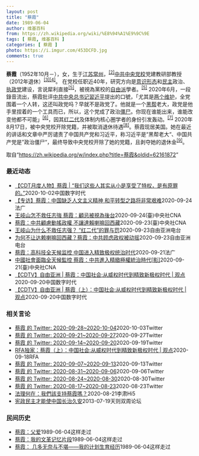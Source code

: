 ```yaml
---
layout: post
title: "蔡霞"
date: 1989-06-04
author: 维基百科
from: https://zh.wikipedia.org/wiki/%E8%94%A1%E9%9C%9E
tags: [ 蔡霞, 维基百科 ]
categories: [ 蔡霞 ]
photo: https://i.imgur.com/453DCFD.jpg
comments: true
---
```

<div class="mw-parser-output">
<p><b>蔡霞</b>（1952年10月<span class="useeditintro" title="Template:BLP editintro">－</span>），女，生于<a href="/wiki/%E6%B1%9F%E8%8B%8F" class="mw-redirect" title="江苏">江苏</a><a href="/wiki/%E5%B8%B8%E5%B7%9E" class="mw-redirect" title="常州">常州</a>，<sup id="cite_ref-tsyzm_2-1" class="reference"><a href="#cite_note-tsyzm-2">[2]</a></sup><a href="/wiki/%E4%B8%AD%E5%85%B1%E4%B8%AD%E5%A4%AE%E5%85%9A%E6%A0%A1" title="中共中央党校">中共中央党校</a>党建教研部教授（2012年退休）<sup id="cite_ref-3" class="reference"><a href="#cite_note-3">[3]</a></sup><sup id="cite_ref-4" class="reference"><a href="#cite_note-4">[4]</a></sup>。 在党校任职近40年，研究方向是<a href="/wiki/%E6%84%8F%E8%AF%86%E5%BD%A2%E6%80%81" class="mw-redirect" title="意识形态">意识形态</a>和<a href="/wiki/%E6%B0%91%E4%B8%BB" title="民主">民主</a>政治、<a href="/wiki/%E5%9F%B7%E6%94%BF%E9%BB%A8" title="執政黨">执政党</a>建设，言说犀利直接<sup id="cite_ref-dq_5-0" class="reference"><a href="#cite_note-dq-5">[5]</a></sup>，被視為黨校的<a href="/wiki/%E8%87%AA%E7%94%B1%E4%B8%BB%E7%BE%A9" class="mw-redirect" title="自由主義">自由派</a>學者。<sup id="cite_ref-dq_5-1" class="reference"><a href="#cite_note-dq-5">[5]</a></sup> 2020年6月，一段錄音流出，蔡霞批评<a href="/wiki/%E4%B8%AD%E5%9B%BD%E5%85%B1%E4%BA%A7%E5%85%9A%E4%B8%AD%E5%A4%AE%E5%A7%94%E5%91%98%E4%BC%9A%E6%80%BB%E4%B9%A6%E8%AE%B0" title="中国共产党中央委员会总书记">中共中央总书记</a><a href="/wiki/%E7%BF%92%E8%BF%91%E5%B9%B3" class="mw-redirect" title="習近平">習近平</a>提出的口號，「尤其是<a href="/wiki/%E4%B8%A4%E4%B8%AA%E7%BB%B4%E6%8A%A4" class="mw-redirect" title="两个维护">两个维护</a>，全党围着一个人转，这还叫政党吗？早就不是政党了。他就是一个<a href="/wiki/%E9%BB%91%E5%B8%AE" class="mw-redirect" title="黑帮">黑帮</a>老大，政党是他手里捏着的一个工具而已，所以，这个党成了政治<a href="/wiki/%E5%83%B5%E5%B0%B8" class="mw-redirect" title="僵尸">僵尸</a>。你现在谁能出来，谁能改变他都不可能」<sup id="cite_ref-VOA0818_6-0" class="reference"><a href="#cite_note-VOA0818-6">[6]</a></sup>，因其<a href="/w/index.php?title=%E7%BA%A2%E4%BA%8C%E4%BB%A3&amp;action=edit&amp;redlink=1" class="new" title="红二代（页面不存在）">红二代</a>及体制内核心圈学者的身份引发轰动。<sup id="cite_ref-bbc0818_7-0" class="reference"><a href="#cite_note-bbc0818-7">[7]</a></sup> 2020年8月17日，被中央党校开除党籍，并被取消退休待遇<sup id="cite_ref-开除_8-0" class="reference"><a href="#cite_note-开除-8">[8]</a></sup>。蔡霞现居美国。她在最近的讲话和文章中严厉谴责了中国共产党和习近平，称习近平是“黑帮老大“、中国共产党是”政治僵尸“，最终导致中央党校开除了她的党籍，且剥夺她的退休金<sup id="cite_ref-9" class="reference"><a href="#cite_note-9">[9]</a></sup>。
</p>
</div><noscript><img src="//zh.wikipedia.org/wiki/Special:CentralAutoLogin/start?type=1x1" alt="" title="" width="1" height="1" style="border: none; position: absolute;"></noscript>
<div class="printfooter">取自“<a dir="ltr" href="https://zh.wikipedia.org/w/index.php?title=蔡霞&amp;oldid=62161872">https://zh.wikipedia.org/w/index.php?title=蔡霞&amp;oldid=62161872</a>”</div><div id="recent-news"><h3>最近动态</h3><ul><li><a href="https://nodebe4.github.io/waimei/2020-10-02/CDT%E6%9C%88%E5%BA%A6%E4%BA%BA%E7%89%A9-%E8%94%A1%E9%9C%9E-%E6%88%91%E4%BB%AC%E8%BF%99%E4%BA%9B%E4%BA%BA%E5%85%B6%E5%AE%9E%E4%BB%8E%E5%B0%8F%E6%98%AF%E4%BA%AB%E5%8F%97%E4%BA%86%E7%89%B9%E6%9D%83-%E6%98%AF%E6%9C%89%E5%8E%9F%E7%BD%AA%E7%9A%84" title="【CDT月度人物】蔡霞 | “我们这些人其实从小是享受了特权，是有原罪的。”——“我们父母的工作环境、工作条件让我们享受了他们获得的待遇，我们的住房、我们吃的饭都比普通老百姓好的多得多。”“所以...">【CDT月度人物】蔡霞 | “我们这些人其实从小是享受了特权，是有原罪的。”</a><time>2020-10-02</time><a class="tag">中国数字时代</a></li>
<li><a href="https://nodebe4.github.io/waimei/2020-09-24/%E4%B8%93%E8%AE%BF-%E8%94%A1%E9%9C%9E-%E4%B8%AD%E5%9B%BD%E7%BC%BA%E4%B9%8F%E4%BA%BA%E6%96%87%E4%B8%BB%E4%B9%89%E7%B2%BE%E7%A5%9E-%E5%92%8C%E5%B9%B3%E8%BD%AC%E5%9E%8B%E4%B9%8B%E8%B7%AF%E5%B0%86%E9%9D%9E%E5%B8%B8%E8%89%B0%E9%9A%BE" title="【专访】蔡霞：中国缺乏人文主义精神 和平转型之路将非常艰难—— 24/09/2020 - 16:33 蔡霞教授曾在中央党校教了15年书，2012年退休。在接近中共核心的学者当中，她被认为是极少数...">【专访】蔡霞：中国缺乏人文主义精神 和平转型之路将非常艰难</a><time>2020-09-24</time><a class="tag">法广</a></li>
<li><a href="https://nodebe4.github.io/waimei/2020-09-24/%E7%8E%8B%E5%B2%90%E5%B1%B1%E6%80%8E%E4%B8%8D%E6%95%91%E4%BB%BB%E5%BF%97%E5%BC%B7-%E8%94%A1%E9%9C%9E-%E9%A1%A7%E5%BF%8C%E8%A2%AB%E8%A6%96%E7%82%BA%E5%BE%8C%E5%8F%B0" title="王岐山怎不救任志強 蔡霞：顧忌被視為後台—— （中央社台北24日電）中國前華遠地產董事長任志強日前遭重判18年徒刑。身在美國的中共中央黨校前退休教授蔡霞分析，任志強的好友、中國國家副主席王岐山之...">王岐山怎不救任志強  蔡霞：顧忌被視為後台</a><time>2020-09-24</time><a class="tag">(臺)中央社CNA</a></li>
<li><a href="https://nodebe4.github.io/waimei/2020-09-23/%E8%94%A1%E9%9C%9E-%E4%B8%AD%E5%85%B1%E9%A1%A7%E6%85%AE%E5%8B%95%E6%90%96%E6%94%BF%E6%AC%8A-%E4%B8%8D%E8%AE%93%E9%81%94%E8%B3%B4%E5%96%87%E5%98%9B%E5%9B%9E%E8%A5%BF%E8%97%8F" title="蔡霞：中共顧慮動搖政權 不讓達賴喇嘛回西藏—— （中央社台北24日電）前中共中央黨校教授蔡霞日前接受外媒專訪表示，曾有中共體制內開明派主張和西藏流亡精神領袖、第十四世達賴喇嘛進行和談，但頑固派顧...">蔡霞：中共顧慮動搖政權 不讓達賴喇嘛回西藏</a><time>2020-09-23</time><a class="tag">(臺)中央社CNA</a></li>
<li><a href="https://nodebe4.github.io/waimei/2020-09-23/%E7%8E%8B%E5%B2%90%E5%B1%B1%E4%B8%BA%E4%BB%80%E4%B9%88%E4%B8%8D%E6%95%91%E4%BB%BB%E5%BF%97%E5%BC%BA-%E7%BA%A2%E4%BA%8C%E4%BB%A3-%E7%9A%84%E7%BD%AA%E4%B8%8E%E7%BD%9A" title="王岐山为什么不救任志强？ “红二代”的罪与罚—— 中共“红二代”近来屡出事端。任志强被重判18年，前中央党校教授蔡霞前不久也因为直言批评习近平而被取消退休待遇，个人账户被封。这些事件是否意味着充...">王岐山为什么不救任志强？ “红二代”的罪与罚</a><time>2020-09-23</time><a class="tag">自由亚洲电台</a></li>
<li><a href="https://nodebe4.github.io/waimei/2020-09-23/%E4%B8%BA%E4%BD%95%E4%B8%8D%E8%AE%A9%E8%BE%BE%E8%B5%96%E5%96%87%E5%98%9B%E5%9B%9E%E8%A5%BF%E8%97%8F-%E8%94%A1%E9%9C%9E-%E4%B8%AD%E5%85%B1%E9%A1%BE%E8%99%91%E6%94%BF%E6%9D%83%E8%A2%AB%E5%8A%A8%E6%91%87" title="为何不让达赖喇嘛回西藏？蔡霞：中共顾虑政权被动摇—— &nbsp; 前中共中央党校教授蔡霞近日接受自由亚洲电台专访，谈到西藏议题时透露，曾有中共体制内开明派主张和西藏流亡精神领袖、第十四世达赖喇嘛进行和谈...">为何不让达赖喇嘛回西藏？蔡霞：中共顾虑政权被动摇</a><time>2020-09-23</time><a class="tag">自由亚洲电台</a></li>
<li><a href="https://nodebe4.github.io/waimei/2020-09-21/%E8%94%A1%E9%9C%9E-%E9%AB%98%E7%A7%91%E6%8A%80%E5%85%A8%E5%A4%A9%E5%80%99%E7%9B%91%E6%8E%A7-%E4%B8%AD%E5%9B%BD%E8%BF%9B%E5%85%A5%E7%B2%BE%E8%87%B4%E6%9E%81%E6%9D%83%E7%BB%9F%E6%B2%BB%E6%97%B6%E4%BB%A3" title="蔡霞：高科技全天候监控 中国进入精致极权统治时代—— 22/09/2020 - 01:23 因批评中共已沦为“政治僵尸”，呼吁撤换习近平而被开除党籍的前中共中央党校教授蔡霞日前表示，中共利用高科...">蔡霞：高科技全天候监控 中国进入精致极权统治时代</a><time>2020-09-21</time><a class="tag">法广</a></li>
<li><a href="https://nodebe4.github.io/waimei/2020-09-21/%E4%B8%AD%E5%9C%8B%E7%A4%BE%E6%9C%83%E9%9D%A2%E8%87%A8%E5%85%A8%E5%A4%A9%E5%80%99%E7%9B%A3%E6%8E%A7-%E8%94%A1%E9%9C%9E-%E4%B8%AD%E5%85%B1%E9%80%B2%E5%85%A5%E7%B2%BE%E7%B7%BB%E6%A5%B5%E6%AC%8A%E7%B5%B1%E6%B2%BB%E6%99%82%E4%BB%A3-%E5%BD%B1" title="中國社會面臨全天候監控 蔡霞：中共進入精緻極權統治時代[影]—— 因批評中共總書記習近平而遭開除黨籍的前中共黨校教授蔡霞（圖）表示。中國社會面臨全天候監控、強力打壓異己及法律工具為黨所用等3特點...">中國社會面臨全天候監控 蔡霞：中共進入精緻極權統治時代[影]</a><time>2020-09-21</time><a class="tag">(臺)中央社CNA</a></li>
<li><a href="https://nodebe4.github.io/waimei/2020-09-20/CDTV-%E8%87%AA%E7%94%B1%E4%BA%9A%E6%B4%B2-%E8%94%A1%E9%9C%9E-%E4%B8%AD%E5%9B%BD%E7%A4%BE%E4%BC%9A-%E4%BB%8E%E5%A8%81%E6%9D%83%E6%97%B6%E4%BB%A3%E5%88%B0%E7%B2%BE%E8%87%B4%E6%96%B0%E6%9E%81%E6%9D%83%E6%97%B6%E4%BB%A3-%E8%A7%82%E7%82%B9" title="【CDTV】自由亚洲 | 蔡霞：中国社会:从威权时代到精致新极权时代 | 观点—— 编者按：前中央党校教授蔡霞近期首次出镜接受采访。她所指的“变革”，是否会让中共改头换面存活？部分 “红二代”反...">【CDTV】自由亚洲 | 蔡霞：中国社会:从威权时代到精致新极权时代 | 观点</a><time>2020-09-20</time><a class="tag">中国数字时代</a></li>
<li><a href="https://nodebe4.github.io/waimei/2020-09-20/CDTV-%E8%87%AA%E7%94%B1%E4%BA%9A%E6%B4%B2-%E8%94%A1%E9%9C%9E-%E4%B8%8A-%E4%B8%AD%E5%9B%BD%E7%A4%BE%E4%BC%9A-%E4%BB%8E%E5%A8%81%E6%9D%83%E6%97%B6%E4%BB%A3%E5%88%B0%E7%B2%BE%E8%87%B4%E6%96%B0%E6%9E%81%E6%9D%83%E6%97%B6%E4%BB%A3-%E8%A7%82%E7%82%B9" title="【CDTV】自由亚洲 | 蔡霞（上）：中国社会:从威权时代到精致新极权时代 | 观点—— 编者按：前中央党校教授蔡霞近期首次出镜接受采访。她所指的“变革”，是否会让中共改头换面存活？部分 “红二...">【CDTV】自由亚洲 | 蔡霞（上）：中国社会:从威权时代到精致新极权时代 | 观点</a><time>2020-09-20</time><a class="tag">中国数字时代</a></li>
</ul></div><div id="open-opinion"><h3>相关言论</h3><ul><li><a href="https://nodebe4.github.io/opinion/2020-10-03/realcaixia/" title="realcaixia">蔡霞 的 Twitter: 2020-09-28~2020-10-04</a><time>2020-10-03</time><a class="tag">Twitter</a></li>
<li><a href="https://nodebe4.github.io/opinion/2020-09-27/realcaixia/" title="realcaixia">蔡霞 的 Twitter: 2020-09-21~2020-09-27</a><time>2020-09-27</time><a class="tag">Twitter</a></li>
<li><a href="https://nodebe4.github.io/opinion/2020-09-19/realcaixia/" title="realcaixia">蔡霞 的 Twitter: 2020-09-14~2020-09-20</a><time>2020-09-19</time><a class="tag">Twitter</a></li>
<li><a href="https://nodebe4.github.io/opinion/2020-09-18/RFA%E7%8B%AC%E5%AE%B6-%E8%94%A1%E9%9C%9E-%E4%B8%8A-%E4%B8%AD%E5%9B%BD%E7%A4%BE%E4%BC%9A-%E4%BB%8E%E5%A8%81%E6%9D%83%E6%97%B6%E4%BB%A3%E5%88%B0%E7%B2%BE%E8%87%B4%E6%96%B0%E6%9E%81%E6%9D%83%E6%97%B6%E4%BB%A3-%E8%A7%82%E7%82%B9/" title="自由亚洲电台">RFA独家：蔡霞（上）：中国社会:从威权时代到精致新极权时代 | 观点</a><time>2020-09-18</time><a class="tag">RFA</a></li>
<li><a href="https://nodebe4.github.io/opinion/2020-09-13/realcaixia/" title="realcaixia">蔡霞 的 Twitter: 2020-09-07~2020-09-13</a><time>2020-09-13</time><a class="tag">Twitter</a></li>
<li><a href="https://nodebe4.github.io/opinion/2020-09-06/realcaixia/" title="realcaixia">蔡霞 的 Twitter: 2020-08-31~2020-09-06</a><time>2020-09-06</time><a class="tag">Twitter</a></li>
<li><a href="https://nodebe4.github.io/opinion/2020-08-30/realcaixia/" title="realcaixia">蔡霞 的 Twitter: 2020-08-24~2020-08-30</a><time>2020-08-30</time><a class="tag">Twitter</a></li>
<li><a href="https://nodebe4.github.io/opinion/2020-08-23/realcaixia/" title="realcaixia">蔡霞 的 Twitter: 2020-08-17~2020-08-23</a><time>2020-08-23</time><a class="tag">Twitter</a></li>
<li><a href="https://nodebe4.github.io/opinion/2020-08-21/%E6%B3%95%E7%90%86%E4%BD%95%E5%9C%A8-%E6%88%91%E5%80%91%E8%A9%B2%E6%94%AF%E6%8C%81%E8%94%A1%E9%9C%9E%E5%97%8E/" title="李肃Hi5">法理何在：我們該支持蔡霞嗎？</a><time>2020-08-21</time><a class="tag">李肃Hi5</a></li>
<li><a href="https://nodebe4.github.io/opinion/2013-07-19/%E5%AE%AA%E6%94%BF%E6%B0%91%E4%B8%BB%E6%89%8D%E8%83%BD%E4%BD%BF%E4%B8%AD%E5%9B%BD%E9%95%BF%E6%B2%BB%E4%B9%85%E5%AE%89/" title="蔡霞">宪政民主才能使中国长治久安</a><time>2013-07-19</time><a class="tag">天则双周论坛</a></li>
</ul></div><div id="mjls-record"><h3>民间历史</h3><ul><li><a href="https://nodebe4.github.io/mjlsh/1989-06-04/%E8%94%A1%E9%9C%9E-%E7%88%B6%E7%88%B1/" title="蔡霞">蔡霞：父爱</a><time>1989-06-04</time><a class="tag">这样走过</a></li>
<li><a href="https://nodebe4.github.io/mjlsh/1989-06-04/%E8%94%A1%E9%9C%9E-%E6%88%91%E7%9A%84%E6%96%87%E9%9D%A9%E8%AE%B0%E5%BF%86%E7%89%87%E6%AE%B5/" title="蔡霞">蔡霞：我的文革记忆片段</a><time>1989-06-04</time><a class="tag">这样走过</a></li>
<li><a href="https://nodebe4.github.io/mjlsh/1989-06-04/%E8%94%A1%E9%9C%9E-%E5%87%A0%E5%A4%9A%E6%97%A0%E5%A5%88%E4%B8%8E%E4%B8%8D%E5%A0%AA-%E6%88%91%E7%9A%84%E8%AE%A1%E5%88%92%E7%94%9F%E8%82%B2%E7%BB%8F%E5%8E%86/" title="蔡霞">蔡霞： 几多无奈与不堪——我的计划生育经历</a><time>1989-06-04</time><a class="tag">这样走过</a></li>
</ul></div>